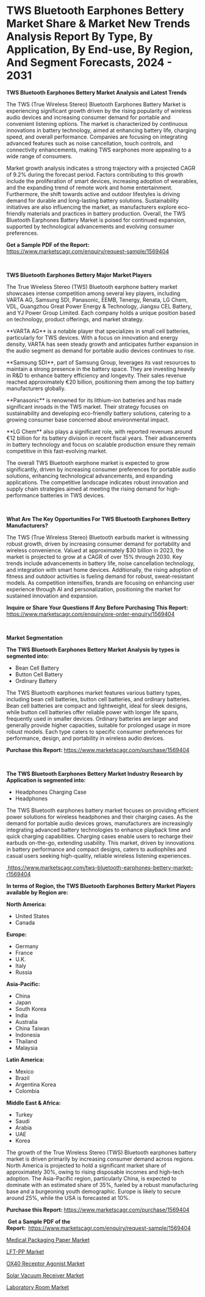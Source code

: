 <p><h1>TWS Bluetooth Earphones Bettery Market Share & Market New Trends Analysis Report By Type, By Application, By End-use, By Region, And Segment Forecasts, 2024 - 2031</h1></p><p><strong>TWS Bluetooth Earphones Bettery Market Analysis and Latest Trends</strong></p>
<p><p>The TWS (True Wireless Stereo) Bluetooth Earphones Battery Market is experiencing significant growth driven by the rising popularity of wireless audio devices and increasing consumer demand for portable and convenient listening options. The market is characterized by continuous innovations in battery technology, aimed at enhancing battery life, charging speed, and overall performance. Companies are focusing on integrating advanced features such as noise cancellation, touch controls, and connectivity enhancements, making TWS earphones more appealing to a wide range of consumers.</p><p>Market growth analysis indicates a strong trajectory with a projected CAGR of 9.2% during the forecast period. Factors contributing to this growth include the proliferation of smart devices, increasing adoption of wearables, and the expanding trend of remote work and home entertainment. Furthermore, the shift towards active and outdoor lifestyles is driving demand for durable and long-lasting battery solutions. Sustainability initiatives are also influencing the market, as manufacturers explore eco-friendly materials and practices in battery production. Overall, the TWS Bluetooth Earphones Battery Market is poised for continued expansion, supported by technological advancements and evolving consumer preferences.</p></p>
<p><strong>Get a Sample PDF of the Report:&nbsp;</strong> <a href="https://www.marketscagr.com/enquiry/request-sample/1569404?utm_campaign=1693&utm_medium=2&utm_source=Github&utm_content=ia&utm_term=14102024&utm_id=tws-bluetooth-earphones-bettery">https://www.marketscagr.com/enquiry/request-sample/1569404</a></p>
<p>&nbsp;</p>
<p><strong>TWS Bluetooth Earphones Bettery Major Market Players</strong></p>
<p><p>The True Wireless Stereo (TWS) Bluetooth earphone battery market showcases intense competition among several key players, including VARTA AG, Samsung SDI, Panasonic, EEMB, Tenergy, Renata, LG Chem, VDL, Guangzhou Great Power Energy & Technology, Jiangsu CEL Battery, and YJ Power Group Limited. Each company holds a unique position based on technology, product offerings, and market strategy.</p><p>**VARTA AG** is a notable player that specializes in small cell batteries, particularly for TWS devices. With a focus on innovation and energy density, VARTA has seen steady growth and anticipates further expansion in the audio segment as demand for portable audio devices continues to rise. </p><p>**Samsung SDI**, part of Samsung Group, leverages its vast resources to maintain a strong presence in the battery space. They are investing heavily in R&D to enhance battery efficiency and longevity. Their sales revenue reached approximately €20 billion, positioning them among the top battery manufacturers globally. </p><p>**Panasonic** is renowned for its lithium-ion batteries and has made significant inroads in the TWS market. Their strategy focuses on sustainability and developing eco-friendly battery solutions, catering to a growing consumer base concerned about environmental impact. </p><p>**LG Chem** also plays a significant role, with reported revenues around €12 billion for its battery division in recent fiscal years. Their advancements in battery technology and focus on scalable production ensure they remain competitive in this fast-evolving market.</p><p>The overall TWS Bluetooth earphone market is expected to grow significantly, driven by increasing consumer preferences for portable audio solutions, enhancing technological advancements, and expanding applications. The competitive landscape indicates robust innovation and supply chain strategies aimed at meeting the rising demand for high-performance batteries in TWS devices.</p></p>
<p>&nbsp;</p>
<p><strong>What Are The Key Opportunities For TWS Bluetooth Earphones Bettery Manufacturers?</strong></p>
<p><p>The TWS (True Wireless Stereo) Bluetooth earbuds market is witnessing robust growth, driven by increasing consumer demand for portability and wireless convenience. Valued at approximately $30 billion in 2023, the market is projected to grow at a CAGR of over 15% through 2030. Key trends include advancements in battery life, noise cancellation technology, and integration with smart home devices. Additionally, the rising adoption of fitness and outdoor activities is fueling demand for robust, sweat-resistant models. As competition intensifies, brands are focusing on enhancing user experience through AI and personalization, positioning the market for sustained innovation and expansion.</p></p>
<p><strong>Inquire or Share Your Questions If Any Before Purchasing This Report:</strong> <a href="https://www.marketscagr.com/enquiry/pre-order-enquiry/1569404?utm_campaign=1693&utm_medium=2&utm_source=Github&utm_content=ia&utm_term=14102024&utm_id=tws-bluetooth-earphones-bettery">https://www.marketscagr.com/enquiry/pre-order-enquiry/1569404</a></p>
<p>&nbsp;</p>
<p><strong>Market Segmentation</strong></p>
<p><strong>The TWS Bluetooth Earphones Bettery Market Analysis by types is segmented into:</strong></p>
<p><ul><li>Bean Cell Battery</li><li>Button Cell Battery</li><li>Ordinary Battery</li></ul></p>
<p><p>The TWS Bluetooth earphones market features various battery types, including bean cell batteries, button cell batteries, and ordinary batteries. Bean cell batteries are compact and lightweight, ideal for sleek designs, while button cell batteries offer reliable power with longer life spans, frequently used in smaller devices. Ordinary batteries are larger and generally provide higher capacities, suitable for prolonged usage in more robust models. Each type caters to specific consumer preferences for performance, design, and portability in wireless audio devices.</p></p>
<p><strong>Purchase this Report:&nbsp;</strong><a href="https://www.marketscagr.com/purchase/1569404?utm_campaign=1693&utm_medium=2&utm_source=Github&utm_content=ia&utm_term=14102024&utm_id=tws-bluetooth-earphones-bettery">https://www.marketscagr.com/purchase/1569404</a></p>
<p>&nbsp;</p>
<p><strong>The TWS Bluetooth Earphones Bettery Market Industry Research by Application is segmented into:</strong></p>
<p><ul><li>Headphones Charging Case</li><li>Headphones</li></ul></p>
<p><p>The TWS Bluetooth earphones battery market focuses on providing efficient power solutions for wireless headphones and their charging cases. As the demand for portable audio devices grows, manufacturers are increasingly integrating advanced battery technologies to enhance playback time and quick charging capabilities. Charging cases enable users to recharge their earbuds on-the-go, extending usability. This market, driven by innovations in battery performance and compact designs, caters to audiophiles and casual users seeking high-quality, reliable wireless listening experiences.</p></p>
<p><a href="https://www.marketscagr.com/tws-bluetooth-earphones-bettery-market-r1569404?utm_campaign=1693&utm_medium=2&utm_source=Github&utm_content=ia&utm_term=14102024&utm_id=tws-bluetooth-earphones-bettery">&nbsp;https://www.marketscagr.com/tws-bluetooth-earphones-bettery-market-r1569404</a></p>
<p><strong>In terms of Region, the TWS Bluetooth Earphones Bettery Market Players available by Region are:</strong></p>
<p>
    <p> <strong> North America: </strong>
        <ul>
            <li>United States</li>
            <li>Canada</li>
        </ul>
        </p> 
    <p> <strong> Europe: </strong>
        <ul>
            <li>Germany</li>
            <li>France</li>
            <li>U.K.</li>
            <li>Italy</li>
            <li>Russia</li>
        </ul>
        </p> 
    <p> <strong> Asia-Pacific: </strong>
        <ul>
            <li>China</li>
            <li>Japan</li>
            <li>South Korea</li>
            <li>India</li>
            <li>Australia</li>
            <li>China Taiwan</li>
            <li>Indonesia</li>
            <li>Thailand</li>
            <li>Malaysia</li>
        </ul>
        </p> 
    <p> <strong> Latin America: </strong>
        <ul>
            <li>Mexico</li>
            <li>Brazil</li>
            <li>Argentina Korea</li>
            <li>Colombia</li>
        </ul>
        </p> 
    <p> <strong> Middle East & Africa: </strong>
        <ul>
            <li>Turkey</li>
            <li>Saudi</li>
            <li>Arabia</li>
            <li>UAE</li>
            <li>Korea</li>
        </ul>
    </p>
    </p>
<p><p>The growth of the True Wireless Stereo (TWS) Bluetooth earphones battery market is driven primarily by increasing consumer demand across regions. North America is projected to hold a significant market share of approximately 30%, owing to rising disposable incomes and high-tech adoption. The Asia-Pacific region, particularly China, is expected to dominate with an estimated share of 35%, fueled by a robust manufacturing base and a burgeoning youth demographic. Europe is likely to secure around 25%, while the USA is forecasted at 10%.</p></p>
<p><strong>Purchase this Report: </strong><a href="https://www.marketscagr.com/purchase/1569404?utm_campaign=1693&utm_medium=2&utm_source=Github&utm_content=ia&utm_term=14102024&utm_id=tws-bluetooth-earphones-bettery">https://www.marketscagr.com/purchase/1569404</a></p>
<p>&nbsp;<strong>Get a Sample PDF of the Report:&nbsp;&nbsp;</strong><a href="https://www.marketscagr.com/enquiry/request-sample/1569404?utm_campaign=1693&utm_medium=2&utm_source=Github&utm_content=ia&utm_term=14102024&utm_id=tws-bluetooth-earphones-bettery">https://www.marketscagr.com/enquiry/request-sample/1569404</a></p>
<p><strong></strong></p>
<p><p><a href="https://www.linkedin.com/pulse/unlocking-growth-potential-strategic-analysis-medical-packaging-e5nme?trk=public_post_embed_feed-article-content&utm_campaign=1693&utm_medium=2&utm_source=Github&utm_content=ia&utm_term=14102024&utm_id=tws-bluetooth-earphones-bettery">Medical Packaging Paper Market</a></p><p><a href="https://www.linkedin.com/pulse/strategic-roadmap-global-lft-pp-market-insights-opportunities-rfd3e?trk=public_post_embed_feed-article-content&utm_campaign=1693&utm_medium=2&utm_source=Github&utm_content=ia&utm_term=14102024&utm_id=tws-bluetooth-earphones-bettery">LFT-PP Market</a></p><p><a href="https://www.linkedin.com/pulse/in-depth-ox40-receptor-agonist-market-review-size-share-in80e?utm_campaign=1693&utm_medium=2&utm_source=Github&utm_content=ia&utm_term=14102024&utm_id=tws-bluetooth-earphones-bettery">OX40 Receptor Agonist Market</a></p><p><a href="https://www.linkedin.com/pulse/global-solar-vacuum-receiver-market-projected-grow-cagr-goszf?trk=public_post_embed_feed-article-content&utm_campaign=1693&utm_medium=2&utm_source=Github&utm_content=ia&utm_term=14102024&utm_id=tws-bluetooth-earphones-bettery">Solar Vacuum Receiver Market</a></p><p><a href="https://www.linkedin.com/pulse/laboratory-room-market-trends-focusing-insight-forecast-analysis-cwyhf?trk=public_post_embed_feed-article-content&utm_campaign=1693&utm_medium=2&utm_source=Github&utm_content=ia&utm_term=14102024&utm_id=tws-bluetooth-earphones-bettery">Laboratory Room Market</a></p></p>